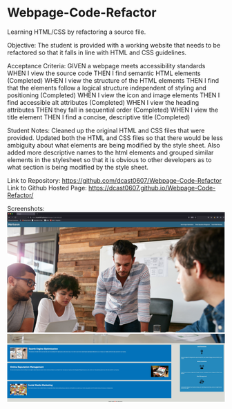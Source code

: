 # Webpage-Code-Refactor
Learning HTML/CSS by refactoring a source file. 

Objective: 
The student is provided with a working website that needs to be refactored so that it falls in line with HTML and CSS guidelines. 

Acceptance Criteria: 
GIVEN a webpage meets accessibility standards
WHEN I view the source code
THEN I find semantic HTML elements (Completed)
WHEN I view the structure of the HTML elements
THEN I find that the elements follow a logical structure independent of styling and positioning (Completed)
WHEN I view the icon and image elements
THEN I find accessible alt attributes (Completed)
WHEN I view the heading attributes
THEN they fall in sequential order (Completed)
WHEN I view the title element
THEN I find a concise, descriptive title (Completed)

Student Notes:
Cleaned up the original HTML and CSS files that were provided. Updated both the HTML and CSS files so that there would be less ambiguity about what elements are being modified by the style sheet. Also added more descriptive names to the html elements and grouped similar elements in the stylesheet so that it is obvious to other developers as to what section is being modified by the style sheet. 

Link to Repository: https://github.com/dcast0607/Webpage-Code-Refactor
Link to Github Hosted Page: https://dcast0607.github.io/Webpage-Code-Refactor/

Screenshots:
![Alt text](./assets/images/Horisen%20Screenshot%201.jpg?raw=true "Horiseon Site Screenshot 1")
![Alt text](./assets/images/Horiseon%20Screenshot%202.jpg?raw=true "Horiseon Site Screenshot 2")


